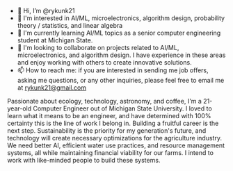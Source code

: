 - 👋 Hi, I’m @rykunk21
- 👀 I'm interested in AI/ML, microelectronics, algorithm design, probability theory / statistics, and linear algebra
- 🌱 I'm currently learning AI/ML topics as a senior computer engineering student at Michigan State.
- 💞️ I'm looking to collaborate on projects related to AI/ML, microelectronics, and algorithm design. I have experience in these areas and enjoy working with others to create innovative solutions.
- 📫 How to reach me: if you are interested in sending me job offers, asking me questions, or any other inquiries, please feel free to email me at rykunk21@gmail.com

Passionate about ecology, technology, astronomy, and coffee, I'm a 21-year-old Computer Engineer out of Michigan State University. I loved to learn what it means to be an engineer, and have determined with 100% certainty this is the line of work I belong in. Building a fruitful career is the next step. Sustainability is the priority for my generation's future, and technology will create necessary optimizations for the agriculture industry. We need better AI, efficient water use practices, and resource management systems, all while maintaining financial viability for our farms. I intend to work with like-minded people to build these systems.


<!---
rykunk21/rykunk21 is a ✨ special ✨ repository because its `README.md` (this file) appears on your GitHub profile.
You can click the Preview link to take a look at your changes.
--->
